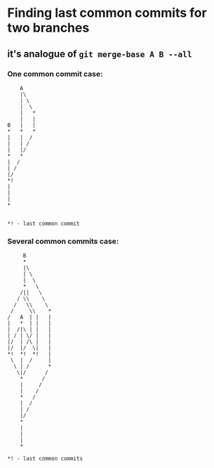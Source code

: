 # Finding last common commits for two branches
## it's analogue of ```git merge-base A B --all```

### One common commit case:
```
    A
    |\
    | \
    |  \
    |   *
    |   |
B   |   |
*   *   *
|   |  /
|   | /
|   |/
*   *
|  /
| /
|/
*!
|
|
|
*


*! - last common commit
```

### Several common commits case:
``` 
     B
     *
     |\
     | \
     |  \
     *   \
    /||   \
   / \\    \
  /   \\    \
 /     \\    *
/   A  | |   |
|   *  | |   |
|  /|\ | |   |
| / | \/ |   |
|/  | /\ |   |
|/  |/  \|   |
*!  *!  *!   |
 \  |  /     | 
  \ | /      *
   \|/      /
    *      /
    |     /
    |    /
    *   /
    |  /
    | /
    |/
    *
    |
    |
    |
    *
    
*! - last common commits
```